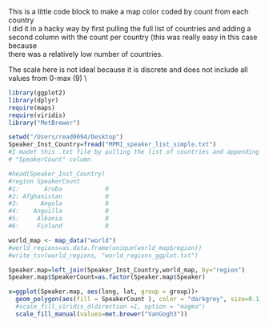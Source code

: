 This is a little code block to make a map color coded by count from each country \
I did it in a hacky way by first pulling the full list of countries and adding a \
second column with the count per country (this was really easy in this case because \
there was a relatively low number of countries.

The scale here is not ideal because it is discrete and does not include all values from 0-max (9) \


`````R
library(ggplot2)
library(dplyr)
require(maps)
require(viridis)
library("MetBrewer")

setwd("/Users/read0094/Desktop")
Speaker_Inst_Country=fread("MPMI_speaker_list_simple.txt")
#I madet this .txt file by pulling the list of countries and appending a
# "SpeakerCount" column

#head(Speaker_Inst_Country)
#region SpeakerCount
#1:       Aruba            0
#2: Afghanistan            0
#3:      Angola            0
#4:    Anguilla            0
#5:     Albania            0
#6:     Finland            0

world_map <- map_data("world")
#world_regions=as.data.frame(unique(world_map$region))
#write_tsv(world_regions, "world_regions_ggplot.txt")

Speaker.map=left_join(Speaker_Inst_Country,world_map, by="region")
Speaker.map$SpeakerCount=as.factor(Speaker.map$Speaker)

x=ggplot(Speaker.map, aes(long, lat, group = group))+
  geom_polygon(aes(fill = SpeakerCount ), color = "darkgrey", size=0.1)+
  #scale_fill_viridis_d(direction =1, option = "magma")
  scale_fill_manual(values=met.brewer("VanGogh3"))
`````
